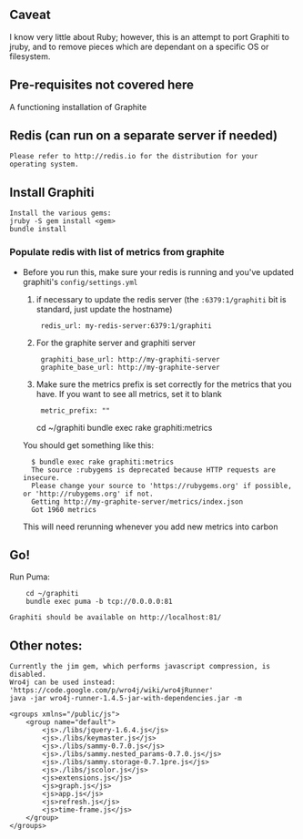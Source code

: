 ## Caveat

I know very little about Ruby; however, this is an attempt to port Graphiti to jruby, and to remove pieces which are dependant on a specific OS or filesystem.

## Pre-requisites not covered here

A functioning installation of Graphite

## Redis (can run on a separate server if needed)
	Please refer to http://redis.io for the distribution for your operating system.

	
## Install Graphiti

	Install the various gems:
	jruby -S gem install <gem>
	bundle install
	

### Populate redis with list of metrics from graphite

* Before you run this, make sure your redis is running and you've updated graphiti's `config/settings.yml`

	1. if necessary to update the redis server (the `:6379:1/graphiti` bit is standard, just update the hostname)

			redis_url: my-redis-server:6379:1/graphiti
	2. For the graphite server and graphiti server  

			graphiti_base_url: http://my-graphiti-server
			graphite_base_url: http://my-graphite-server
	3. Make sure the metrics prefix is set correctly for the metrics that you have. If you want to see all metrics, set it to blank
	
			metric_prefix: ""

	
		cd ~/graphiti
		bundle exec rake graphiti:metrics

	You should get something like this: 
	
		$ bundle exec rake graphiti:metrics
		The source :rubygems is deprecated because HTTP requests are insecure.
		Please change your source to 'https://rubygems.org' if possible, or 'http://rubygems.org' if not.
		Getting http://my-graphite-server/metrics/index.json
		Got 1960 metrics

	This will need rerunning whenever you add new metrics into carbon

## Go!

Run Puma: 

		cd ~/graphiti
		bundle exec puma -b tcp://0.0.0.0:81

	Graphiti should be available on http://localhost:81/


## Other notes:

	Currently the jim gem, which performs javascript compression, is disabled.
	Wro4j can be used instead: 'https://code.google.com/p/wro4j/wiki/wro4jRunner'
	java -jar wro4j-runner-1.4.5-jar-with-dependencies.jar -m
	
	<groups xmlns="/public/js">
		<group name="default">
			<js>./libs/jquery-1.6.4.js</js>
			<js>./libs/keymaster.js</js>
			<js>./libs/sammy-0.7.0.js</js>
			<js>./libs/sammy.nested_params-0.7.0.js</js>
			<js>./libs/sammy.storage-0.7.1pre.js</js>
			<js>./libs/jscolor.js</js>
			<js>extensions.js</js>
			<js>graph.js</js>
			<js>app.js</js>
			<js>refresh.js</js>
			<js>time-frame.js</js>
		</group>
	</groups>

